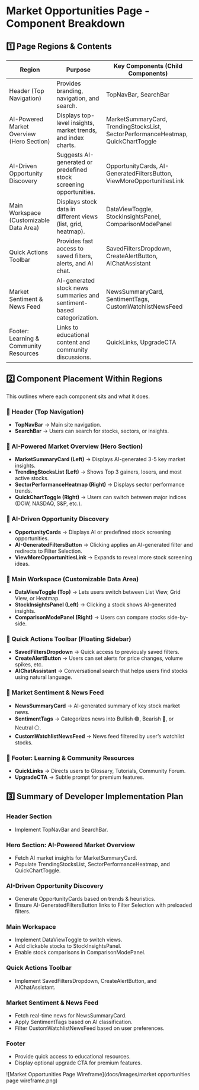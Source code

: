 # Market Opportunities Page - Component Breakdown

## 1️⃣ Page Regions & Contents

| Region                                | Purpose                                                                 | Key Components (Child Components)                                                                 |
|---------------------------------------|-------------------------------------------------------------------------|---------------------------------------------------------------------------------------------------|
| Header (Top Navigation)               | Provides branding, navigation, and search.                              | TopNavBar, SearchBar                                                                              |
| AI-Powered Market Overview (Hero Section) | Displays top-level insights, market trends, and index charts.            | MarketSummaryCard, TrendingStocksList, SectorPerformanceHeatmap, QuickChartToggle                 |
| AI-Driven Opportunity Discovery       | Suggests AI-generated or predefined stock screening opportunities.       | OpportunityCards, AI-GeneratedFiltersButton, ViewMoreOpportunitiesLink                            |
| Main Workspace (Customizable Data Area) | Displays stock data in different views (list, grid, heatmap).            | DataViewToggle, StockInsightsPanel, ComparisonModePanel                                           |
| Quick Actions Toolbar                 | Provides fast access to saved filters, alerts, and AI chat.              | SavedFiltersDropdown, CreateAlertButton, AIChatAssistant                                          |
| Market Sentiment & News Feed          | AI-generated stock news summaries and sentiment-based categorization.    | NewsSummaryCard, SentimentTags, CustomWatchlistNewsFeed                                           |
| Footer: Learning & Community Resources | Links to educational content and community discussions.                  | QuickLinks, UpgradeCTA                                                                            |

## 2️⃣ Component Placement Within Regions

This outlines where each component sits and what it does.

### 📍 Header (Top Navigation)

- **TopNavBar** → Main site navigation.
- **SearchBar** → Users can search for stocks, sectors, or insights.

### 📍 AI-Powered Market Overview (Hero Section)

- **MarketSummaryCard (Left)** → Displays AI-generated 3-5 key market insights.
- **TrendingStocksList (Left)** → Shows Top 3 gainers, losers, and most active stocks.
- **SectorPerformanceHeatmap (Right)** → Displays sector performance trends.
- **QuickChartToggle (Right)** → Users can switch between major indices (DOW, NASDAQ, S&P, etc.).

### 📍 AI-Driven Opportunity Discovery

- **OpportunityCards** → Displays AI or predefined stock screening opportunities.
- **AI-GeneratedFiltersButton** → Clicking applies an AI-generated filter and redirects to Filter Selection.
- **ViewMoreOpportunitiesLink** → Expands to reveal more stock screening ideas.

### 📍 Main Workspace (Customizable Data Area)

- **DataViewToggle (Top)** → Lets users switch between List View, Grid View, or Heatmap.
- **StockInsightsPanel (Left)** → Clicking a stock shows AI-generated insights.
- **ComparisonModePanel (Right)** → Users can compare stocks side-by-side.

### 📍 Quick Actions Toolbar (Floating Sidebar)

- **SavedFiltersDropdown** → Quick access to previously saved filters.
- **CreateAlertButton** → Users can set alerts for price changes, volume spikes, etc.
- **AIChatAssistant** → Conversational search that helps users find stocks using natural language.

### 📍 Market Sentiment & News Feed

- **NewsSummaryCard** → AI-generated summary of key stock market news.
- **SentimentTags** → Categorizes news into Bullish 🟢, Bearish 🔴, or Neutral ⚪.
- **CustomWatchlistNewsFeed** → News feed filtered by user’s watchlist stocks.

### 📍 Footer: Learning & Community Resources

- **QuickLinks** → Directs users to Glossary, Tutorials, Community Forum.
- **UpgradeCTA** → Subtle prompt for premium features.

## 3️⃣ Summary of Developer Implementation Plan

### Header Section

- Implement TopNavBar and SearchBar.

### Hero Section: AI-Powered Market Overview

- Fetch AI market insights for MarketSummaryCard.
- Populate TrendingStocksList, SectorPerformanceHeatmap, and QuickChartToggle.

### AI-Driven Opportunity Discovery

- Generate OpportunityCards based on trends & heuristics.
- Ensure AI-GeneratedFiltersButton links to Filter Selection with preloaded filters.

### Main Workspace

- Implement DataViewToggle to switch views.
- Add clickable stocks to StockInsightsPanel.
- Enable stock comparisons in ComparisonModePanel.

### Quick Actions Toolbar

- Implement SavedFiltersDropdown, CreateAlertButton, and AIChatAssistant.

### Market Sentiment & News Feed

- Fetch real-time news for NewsSummaryCard.
- Apply SentimentTags based on AI classification.
- Filter CustomWatchlistNewsFeed based on user preferences.

### Footer

- Provide quick access to educational resources.
- Display optional upgrade CTA for premium features.

![Market Opportunities Page Wireframe](docs/images/market opportunities page wireframe.png)
